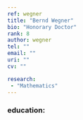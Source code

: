 ```yaml
---
ref: wegner
title: "Bernd Wegner"
bio: "Honorary Doctor"
rank: 8
author: wegner
tel: ""
email: ""
uri: ""
cv: ""

research:
 - "Mathematics"
---
```


### education:
